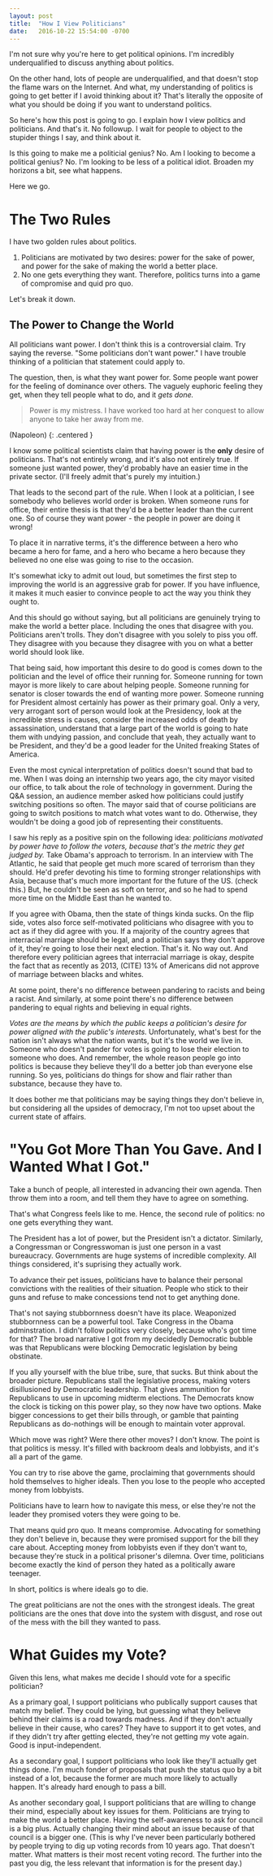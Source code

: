 ```yaml
---
layout: post
title:  "How I View Politicians"
date:   2016-10-22 15:54:00 -0700
---
```


I'm not sure why you're here to get political opinions. I'm incredibly
underqualified to discuss anything about politics.

On the other hand, lots of people are underqualified, and that doesn't stop
the flame wars on the Internet. And what, my understanding of politics is going
to get better if I avoid thinking about it? That's literally the opposite
of what you should be doing if you want to understand politics.

So here's how this post is going to go. I explain how I view politics and
politicians. And that's it. No followup. I wait for people to object to the
stupider things I say, and think about it.

Is this going to make me a politicial genius? No. Am I looking to become
a political genius? No. I'm looking to be less of a political idiot.
Broaden my horizons a bit, see what happens.

Here we go.

The Two Rules
===========================================================

I have two golden rules about politics.

1. Politicians are motivated by two desires: power for the sake of power, and
power for the sake of making the world a better place.
2. No one gets everything they want. Therefore, politics turns into a game
of compromise and quid pro quo.

Let's break it down.

The Power to Change the World
-----------------------------------------------------------

All politicians want power. I don't think this is a controversial claim.
Try saying the reverse. "Some politicians don't want power." I have trouble
thinking of a politician that statement could apply to.

The question, then, is what they want power for. Some people want power for
the feeling of dominance over others. The vaguely euphoric feeling they get,
when they tell people what to do, and it *gets done.*

> Power is my mistress. I have worked too hard at her conquest to allow anyone
> to take her away from me.

(Napoleon)
{: .centered }

I know some political scientists claim that having power is the **only**
desire of politicians. That's not entirely wrong, and it's also not entirely
true. If someone just wanted power, they'd probably have an easier time in
the private sector. (I'll freely admit that's purely my intuition.)

That leads to the second part of the rule. When I look at a politician, I see
somebody who believes world order is broken. When someone runs for office,
their entire thesis is that they'd be a better leader than the current one.
So of course they want power - the people in power are doing it wrong!

To place it in narrative terms, it's the difference between a hero who
became a hero for fame, and a hero who became a hero because they believed
no one else was going to rise to the occasion.

It's somewhat icky to admit out loud, but sometimes the first step to improving
the world is an aggressive grab for power. If you have influence, it makes it
much easier to convince people to act the way you think they ought to.

And this should go without saying, but all politicians are genuinely trying
to make the world a better place. Including the ones that disagree with you.
Politicians aren't trolls. They don't disagree with you solely to piss you
off. They disagree with you because they disagree with you on what a better
world should look like.

That being said, how important this desire to do good is comes down to the
politician and the level of office their running for.
Someone running for town mayor is more likely to care about helping people.
Someone running for senator is closer towards the end of wanting more power.
Someone running for President almost certainly has power as their primary goal.
Only a very, very arrogant sort of person would look at the Presidency,
look at the incredible stress is causes, consider the increased odds of death
by assassination, understand that a large part of the world is going to hate
them with undying passion, and conclude that yeah, they actually want to be
President, and they'd be a good leader for the United freaking States
of America.

Even the most cynical interpretation of politics doesn't sound that bad to
me. When I was doing an internship two years ago, the city mayor visited our
office, to talk about the role of technology in government.
During the Q&A session, an audience member asked how politicians could justify
switching positions so often. The mayor said that of course politicians are
going to switch positions to match what votes want to do. Otherwise, they
wouldn't be doing a good job of representing their constituents.

I saw his reply as a positive spin on the following idea: *politicians motivated
by power have to follow the voters, because that's the metric they
get judged by.* Take Obama's approach to terrorism.
In an interview with The Atlantic, he said that people get
much more scared of terrorism than they should. He'd prefer devoting his
time to forming stronger relationships with Asia, because that's much more
important for the future of the US. (check this.) But, he couldn't be seen as
soft on terror, and so he had to spend more time on the Middle East than he
wanted to.

If you agree with Obama, then the state of things kinda sucks. On the flip side,
votes also force self-motivated politicians who disagree with you to act as
if they did agree with you.
If a majority of the country agrees that interracial marriage should be legal,
and a politician says they don't approve of it, they're going to lose their
next election. That's it. No way out. And therefore every politician agrees
that interracial marriage is okay, despite the fact that as recently as
2013, (CITE) 13% of Americans did not approve of marriage between blacks and
whites.

At some point, there's no difference between pandering to racists and being a
racist. And similarly, at some point there's no difference between pandering
to equal rights and believing in equal rights.

*Votes are the means by which the public keeps a politician's desire for power
aligned with the public's interests.* Unfortunately, what's best for the
nation isn't always what the nation wants, but it's the world we live in.
Someone who doesn't pander for votes is going to lose their election to someone
who does. And remember, the whole reason people go into politics is because
they believe they'll do a better job than everyone else running. So yes,
politicians do things for show and flair rather than substance, because they
have to.

It does bother me that politicians may be saying things they don't believe
in, but considering all the upsides of democracy, I'm not too upset about the
current state of affairs.


"You Got More Than You Gave. And I Wanted What I Got."
====================================================================

Take a bunch of people, all interested in advancing their own agenda. Then
throw them into a room, and tell them they have to agree on something.

That's what Congress feels like to me. Hence, the second rule of politics:
no one gets everything they want.

The President has a lot of power, but the President isn't a dictator.
Similarly, a Congressman or Congresswoman is just one person in a vast
bureaucracy. Governments are huge systems of incredible complexity.
All things considered, it's suprising they actually work.

To advance their pet issues, politicians have to balance their personal
convictions with the realities of their situation. People who stick to their
guns and refuse to make concessions tend not to get anything done.

That's not saying stubbornness doesn't have its place. Weaponized stubbornness
can be a powerful tool. Take Congress in the Obama adminstration.
I didn't follow politics very closely, because who's got time for that?
The broad narrative I got from my decidedly Democratic bubble was that
Republicans were blocking Democratic legislation by being obstinate.

If you ally yourself with the blue tribe, sure, that sucks. But think about the
broader picture. Republicans stall the legislative process, making voters
disillusioned by Democratic leadership. That gives ammunition for Republicans
to use in upcoming midterm elections. The Democrats know the clock is ticking
on this power play, so they now have two options. Make bigger concessions to
get their bills through, or gamble that painting Republicans as do-nothings will
be enough to maintain voter approval.

Which move was right? Were there other moves? I don't know.
The point is that politics is messy. It's filled with backroom
deals and lobbyists, and it's all a part of the game.

You can try to rise above the game, proclaiming that governments should hold
themselves to higher ideals. Then you lose to the people who accepted money
from lobbyists.

Politicians have to learn how to navigate this mess, or else they're not
the leader they promised voters they were going to be.

That means quid pro quo. It means compromise. Advocating for something
they don't believe in, because they were promised support for the bill they
care about. Accepting money from lobbyists even if they don't want to,
because they're stuck in a political prisoner's dilemna. Over time, politicians
become exactly the kind of person they hated as a politically aware
teenager.

In short, politics is where ideals go to die.

The great politicians are not the ones with the strongest ideals. The great
politicians are the ones that dove into the system with disgust, and rose
out of the mess with the bill they wanted to pass.


What Guides my Vote?
==========================================================

Given this lens, what makes me decide I should vote for a specific politician?

As a primary goal, I support politicians who publically support causes that
match my belief. They could be lying, but guessing what they believe behind
their claims is a road towards madness. And if they don't actually believe
in their cause, who cares? They have to support it to get votes, and if they
didn't try after getting elected, they're not getting my vote again. Good
is input-independent.

As a secondary goal, I support politicians who look like they'll actually get things
done. I'm much fonder of proposals that push the status quo by a bit instead of
a lot, because the former are much more likely to actually happen. It's already
hard enough to pass a bill.

As another secondary goal, I support politicians that are willing to change
their mind, especially about key issues for them. Politicians are trying to
make the world a better place. Having the self-awareness to ask for council
is a big plus. Actually changing their mind about an issue because of that
council is a bigger one. (This is why I've never been particularly bothered
by people trying to dig up voting records from 10 years ago. That doesn't
matter. What matters is their most recent voting record. The further into
the past you dig, the less relevant that information is for the present day.)

